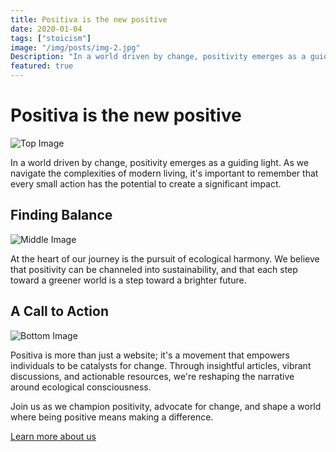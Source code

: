 ```yaml
---
title: Positiva is the new positive
date: 2020-01-04
tags: ["stoicism"]
image: "/img/posts/img-2.jpg"
Description: "In a world driven by change, positivity emerges as a guiding light. As we navigate the complexities of modern living, it's important to remember that every small action has the potential to create a significant impact."
featured: true
---
```


# Positiva is the new positive

![Top Image](https://api.example.com/images/top_image)

In a world driven by change, positivity emerges as a guiding light. As we navigate the complexities of modern living, it's important to remember that every small action has the potential to create a significant impact.

## Finding Balance

![Middle Image](https://api.example.com/images/mid_image)

At the heart of our journey is the pursuit of ecological harmony. We believe that positivity can be channeled into sustainability, and that each step toward a greener world is a step toward a brighter future.

## A Call to Action

![Bottom Image](https://api.example.com/images/bottom_image)

Positiva is more than just a website; it's a movement that empowers individuals to be catalysts for change. Through insightful articles, vibrant discussions, and actionable resources, we're reshaping the narrative around ecological consciousness.

Join us as we champion positivity, advocate for change, and shape a world where being positive means making a difference.

[Learn more about us](https://www.callpositiva.com)
